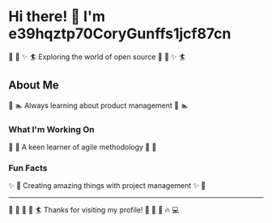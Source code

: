 # Hi there! 👋 I'm e39hqztp70CoryGunffs1jcf87cn

🎱 🏑 ✨ 🏄 Exploring the world of open source 🎱 🏑 ✨ 🏄

## About Me
🎯 🏊 Always learning about product management 🎯 🏊

### What I'm Working On
🎰 🏏 A keen learner of agile methodology 🎰 🏏

### Fun Facts
✨ 🎺 Creating amazing things with project management ✨ 🎺

---
🛶 🥊 🥁 🏒 🏄 Thanks for visiting my profile! 🏒 🥋 🎹 🔥 💻
